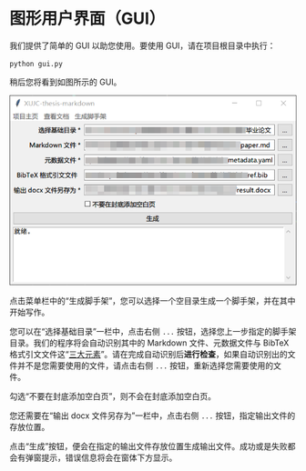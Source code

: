 # 图形用户界面（GUI）

我们提供了简单的 GUI 以助您使用。要使用 GUI，请在项目根目录中执行：

```
python gui.py
```

稍后您将看到如图所示的 GUI。

![GUI](readme.assets/image-20220421213645620.png)

点击菜单栏中的“生成脚手架”，您可以选择一个空目录生成一个脚手架，并在其中开始写作。

您可以在“选择基础目录”一栏中，点击右侧 `...` 按钮，选择您上一步指定的脚手架目录。我们的程序将会自动识别其中的 Markdown 文件、元数据文件与 BibTeX 格式引文文件这“[三大元素](three-elements.md)”。请在完成自动识别后**进行检查**，如果自动识别出的文件并不是您需要使用的文件，请点击右侧 `...` 按钮，重新选择您需要使用的文件。

勾选“不要在封底添加空白页”，则不会在封底添加空白页。

您还需要在“输出 docx 文件另存为”一栏中，点击右侧 `...` 按钮，指定输出文件的存放位置。

点击“生成”按钮，便会在指定的输出文件存放位置生成输出文件。成功或是失败都会有弹窗提示，错误信息将会在窗体下方显示。
